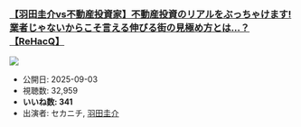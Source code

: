 ### [【羽田圭介vs不動産投資家】不動産投資のリアルをぶっちゃけます!業者じゃないからこそ言える伸びる街の見極め方とは...？【ReHacQ】](https://www.youtube.com/watch?v=nuPOOeoQrTs)
[![](https://img.youtube.com/vi/nuPOOeoQrTs/sddefault.jpg)](https://www.youtube.com/watch?v=nuPOOeoQrTs)
-   公開日: 2025-09-03
-   視聴数: 32,959
-   **いいね数: 341**
-   出演者: セカニチ, [羽田圭介](/rehacq_fan/people/羽田圭介 "wikilink")
